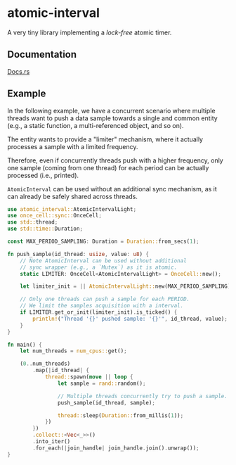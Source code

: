 # atomic-interval
A very tiny library implementing a *lock-free* atomic timer.

## Documentation
[Docs.rs](https://docs.rs/atomic-interval/0.1.2/atomic_interval/)


## Example

In the following example, we have a concurrent scenario where multiple threads want to push a data sample towards a single and common entity (e.g., a static function, a multi-referenced object, and so on).

The entity wants to provide a "limiter" mechanism, where it actually processes a sample with a limited frequency. 

Therefore, even if concurrently threads push with a higher frequency, only one sample (coming from one thread) for each period can be actually processed (i.e., printed).

`AtomicInterval` can be used without an additional sync mechanism, as it can already be safely shared across threads.


```rust
use atomic_interval::AtomicIntervalLight;
use once_cell::sync::OnceCell;
use std::thread;
use std::time::Duration;

const MAX_PERIOD_SAMPLING: Duration = Duration::from_secs(1);

fn push_sample(id_thread: usize, value: u8) {
    // Note AtomicInterval can be used without additional
    // sync wrapper (e.g., a `Mutex`) as it is atomic.
    static LIMITER: OnceCell<AtomicIntervalLight> = OnceCell::new();

    let limiter_init = || AtomicIntervalLight::new(MAX_PERIOD_SAMPLING);

    // Only one threads can push a sample for each PERIOD.
    // We limit the samples acquisition with a interval.
    if LIMITER.get_or_init(limiter_init).is_ticked() {
        println!("Thread '{}' pushed sample: '{}'", id_thread, value);
    }
}

fn main() {
    let num_threads = num_cpus::get();

    (0..num_threads)
        .map(|id_thread| {
            thread::spawn(move || loop {
                let sample = rand::random();

                // Multiple threads concurrently try to push a sample.
                push_sample(id_thread, sample);

                thread::sleep(Duration::from_millis(1));
            })
        })
        .collect::<Vec<_>>()
        .into_iter()
        .for_each(|join_handle| join_handle.join().unwrap());
}

```

